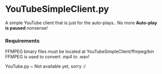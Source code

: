 # YouTubeSimpleClient.py
A simple YouTube client that is just for the auto-plays.. No more **Auto-play is paused** nonsense!

### Requirements

FFMPEG binary files must be located at YouTubeSimpleClient/ffmpeg/bin
FFMPEG is used to convert .mp4 to .wav!

YouTube.py ~ Not available yet, sorry :/
